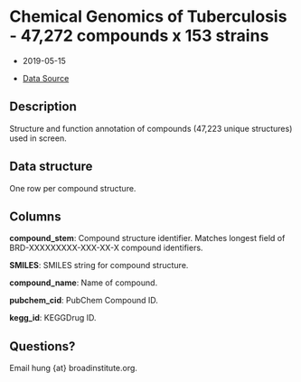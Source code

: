 # Chemical Genomics of Tuberculosis - 47,272 compounds x 153 strains

- 2019-05-15

- [Data Source](https://www.chemicalgenomicsoftb.com/data.html)

## Description

Structure and function annotation of compounds (47,223 unique structures) used in screen.

## Data structure

One row per compound structure.

## Columns

**compound_stem**: Compound structure identifier.  Matches longest field of BRD-XXXXXXXXX-XXX-XX-X compound identifiers.

**SMILES**: SMILES string for compound structure.

**compound_name**: Name of compound.

**pubchem_cid**: PubChem Compound ID.

**kegg_id**: KEGGDrug ID.

## Questions?

Email hung {at} broadinstitute.org.
